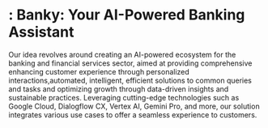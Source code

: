 # : Banky: Your AI-Powered Banking Assistant

Our idea revolves around creating an AI-powered ecosystem for the banking
and financial services sector, aimed at providing comprehensive enhancing customer experience through personalized interactions,automated, intelligent, efficient solutions to common queries and tasks and  optimizing growth through data-driven insights and sustainable practices. Leveraging cutting-edge technologies such as Google Cloud, Dialogflow CX,
Vertex AI, Gemini Pro, and more, our solution integrates various use cases to offer
a seamless experience to customers.